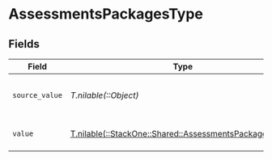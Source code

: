 # AssessmentsPackagesType


## Fields

| Field                                                                                                      | Type                                                                                                       | Required                                                                                                   | Description                                                                                                | Example                                                                                                    |
| ---------------------------------------------------------------------------------------------------------- | ---------------------------------------------------------------------------------------------------------- | ---------------------------------------------------------------------------------------------------------- | ---------------------------------------------------------------------------------------------------------- | ---------------------------------------------------------------------------------------------------------- |
| `source_value`                                                                                             | *T.nilable(::Object)*                                                                                      | :heavy_minus_sign:                                                                                         | The source value of the assessment type.                                                                   | Reference Check                                                                                            |
| `value`                                                                                                    | [T.nilable(::StackOne::Shared::AssessmentsPackagesValue)](../../models/shared/assessmentspackagesvalue.md) | :heavy_minus_sign:                                                                                         | The type of the assessment.                                                                                | reference_check                                                                                            |